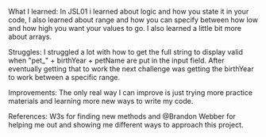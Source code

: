 What I learned: In JSL01 i learned about logic and how you state it in your code, I also learned about range and
                how you can specify between how low and how high you want your values to go. I also learned a little bit more about arrays.

Struggles: I struggled a lot with how to get the full string to display valid when "pet_" + birthYear + petName are put in the input field.
           After eventually getting that to work the next challenge was getting the birthYear to work between a specific range.

Improvements: The only real way I can improve is just trying more practice materials and learning more new ways to write my code.

References: W3s for finding new methods and @Brandon Webber for helping me out and showing me different ways to approach this project.